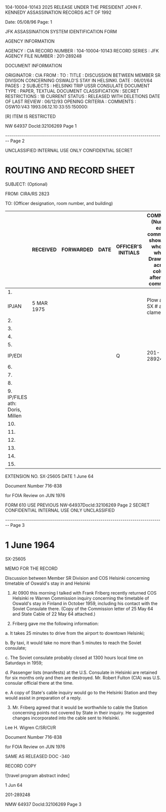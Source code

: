 104-10004-10143 2025 RELEASE UNDER THE PRESIDENT JOHN F. KENNEDY ASSASSINATION RECORDS ACT OF 1992

Date: 05/08/96
Page: 1

JFK ASSASSINATION SYSTEM
IDENTIFICATION FORM

AGENCY INFORMATION

AGENCY : CIA
RECORD NUMBER : 104-10004-10143
RECORD SERIES : JFK
AGENCY FILE NUMBER : 201-289248

DOCUMENT INFORMATION

ORIGINATOR : CIA
FROM :
TO :
TITLE : DISCUSSION BETWEEN MEMBER SR DIVISION CONCERNING OSWALD'S STAY IN HELSINKI.
DATE : 06/01/64
PAGES : 2
SUBJECTS : HELSINKI TRIP
USSR CONSULATE
DOCUMENT TYPE : PAPER, TEXTUAL DOCUMENT
CLASSIFICATION : SECRET
RESTRICTIONS : 1B
CURRENT STATUS : RELEASED WITH DELETIONS
DATE OF LAST REVIEW : 06/12/93
OPENING CRITERIA :
COMMENTS : OSW10:V43 1993.06.12.10:33:55:150000:

[R] ITEM IS RESTRICTED

NW 64937 Docld:32106269 Page 1


-------------------------------------------------------------------------------- Page 2

UNCLASSIFIED
INTERNAL USE ONLY
CONFIDENTIAL
SECRET

# ROUTING AND RECORD SHEET

SUBJECT: (Optional)

FROM: CIRA/RS
2823

TO: (Officer designation, room number, and building)

|                                    | RECEIVED   | FORWARDED | DATE | OFFICER'S INITIALS | COMMENTS (Number each comment to show from whom to whom. Draw a line across column after each comment.) |
| ---------------------------------- | ---------- | --------- | ---- | ------------------ | ------------------------------------------------------------------------------------------------------- |
| 1.                                 |            |           |      |                    |                                                                                                         |
| IPJAN                              | 5 MAR 1975 |           |      |                    | Plow asyn SX # and clamefs t                                                                            |
| 2.                                 |            |           |      |                    |                                                                                                         |
| 3.                                 |            |           |      |                    |                                                                                                         |
| 4.                                 |            |           |      |                    |                                                                                                         |
| 5.                                 |            |           |      |                    |                                                                                                         |
| IP/EDI                             |            |           |      | Q                  | 201-289248                                                                                              |
| 6.                                 |            |           |      |                    |                                                                                                         |
| 7.                                 |            |           |      |                    |                                                                                                         |
| 8.                                 |            |           |      |                    |                                                                                                         |
| 9. IP/FILES <br>ath: Doris, Millen |            |           |      |                    |                                                                                                         |
| 10.                                |            |           |      |                    |                                                                                                         |
| 11.                                |            |           |      |                    |                                                                                                         |
| 12.                                |            |           |      |                    |                                                                                                         |
| 13.                                |            |           |      |                    |                                                                                                         |
| 14.                                |            |           |      |                    |                                                                                                         |
| 15.                                |            |           |      |                    |                                                                                                         |

EXTENSION NO. SX-25605
DATE 1 June 64

Document Number 716-838

for FOIA Review on JUN 1976

FORM 610 USE PREVIOUS
NW-64937DocId:32106269 Page 2
SECRET
CONFIDENTIAL
INTERNAL USE ONLY
UNCLASSIFIED


-------------------------------------------------------------------------------- Page 3

# 1 June 1964

SX-25605

MEMO FOR THE RECORD

Discussion between Member SR Division and COS Helsinki concerning timetable of Oswald's stay in and Helsinki

1.  At 0900 this morning I talked with Frank Friberg recently returned COS Helsinki re Warren Commission inquiry concerning the timetable of Oswald's stay in Finland in October 1959, including his contact with the Soviet Consulate there. (Copy of the Commission letter of 25 May 64 and State Cable of 22 May 64 attached.)

2.  Friberg gave me the following information:

a. It takes 25 minutes to drive from the airport to downtown Helsinki;

b. By taxi, it would take no more than 5 minutes to reach the Soviet consulate;

c. The Soviet consulate probably closed at 1300 hours local time on Saturdays in 1959;

d. Passenger lists (manifests) at the U.S. Consulate in Helsinki are retained for six months only and then are destroyed. Mr. Robert Fulton (CIA) was U.S. consular official there at the time.

e. A copy of State's cable inquiry would go to the Helsinki Station and they would assist in preparation of a reply.

3.  Mr. Friberg agreed that it would be worthwhile to cable the Station concerning points not covered by State in their inquiry. He suggested changes incorporated into the cable sent to Helsinki.

Lee H. Wigren
C/SR/CI/R

Document Number 716-838

for FOIA Review on JUN 1976

SAME AS RELEASED
DOC -340

RECORD COPY

![travel program abstract index]

1 Jun 64

201-289248

NMW 64937 Docld:32106269 Page 3
